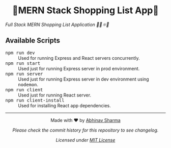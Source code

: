 <h1 align="center">🛒MERN Stack Shopping List App📝</h1>
<i>Full Stack MERN Shopping List Application 🙉🚄⚛💚</i>

## Available Scripts

<dl>
 <dt><samp>npm run dev</samp></dt>
  <dd>Used for running Express and React servers concurrently.</dd>
 <dt><samp>npm run start</samp></dt>
  <dd>Used just for running Express server in prod environment.</dd>
 <dt><samp>npm run server</samp></dt>
  <dd>Used just for running Express server in dev environment using <samp>nodemon</samp>.</dd>
 <dt><samp>npm run client</samp></dt>
  <dd>Used just for running React server.</dd>
 <dt><samp>npm run client-install</samp></dt>
  <dd>Used for installing React app dependencies.</dd>
</dl>

---

<p align="center">Made with ❤ by <a href="https://abhinavsharma.dev/">Abhinav Sharma</a></p>
<p align="center"><i>Please check the commit history for this repository to see changelog.</i></p>
<p align="center"><i>Licensed under <a href="/LICENSE">MIT License</a></i></p>
<!-- <table>
  <colgroup>
    <col span="3">
    <col class="total">
  </colgroup>
  <tr>
    <th>Item</th>
    <th>Qty.</th>
    <th>Price</th>
    <th>Cost</th>
  </tr>
  <tr>
  <tr>
    <td>Bananas</td>
    <td>5</td>
    <td>0.50</td>
    <td>2.50</td>
  </tr>
  <tr>
    <td>Apples</td>
    <td>2</td>
    <td>0.25</td>
    <td>0.50</td>
  </tr>
  <tr>
    <td>Oranges</td>
    <td>3</td>
    <td>0.75</td>
    <td>2.25</td>
  </tr>
  <tr>
    <td colspan="3">TOTAL</td>
    <td>5.25</td>
  </tr>
</table> -->
